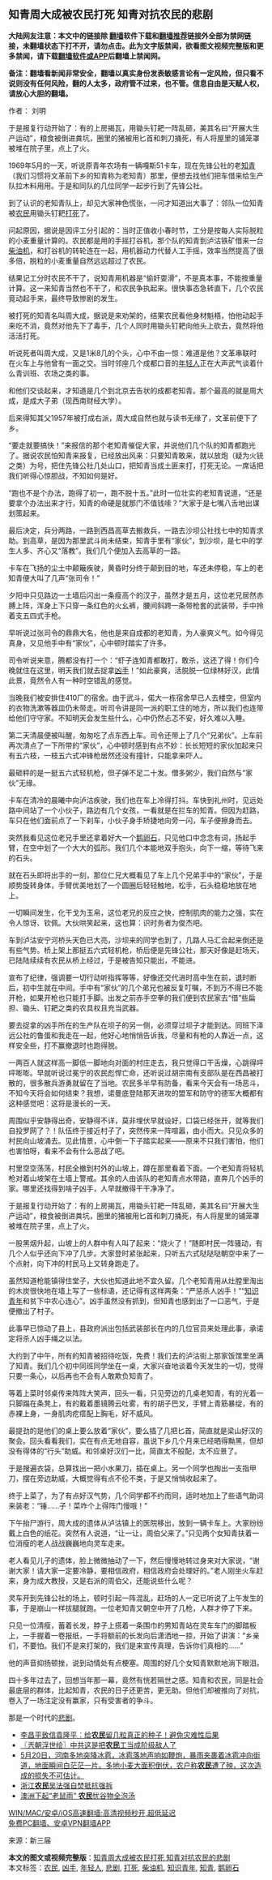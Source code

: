  <h2>知青周大成被农民打死 知青对抗农民的悲剧</h2> <p class="notice"><b>大陆网友注意：本文中的链接除 <a href="https://github.com/bannedbook/fanqiang" >翻墙</a>软件下载和<a href="https://github.com/killgcd/justmysocks/blob/master/README.md">翻墙推荐</a>链接外全部为禁网链接，未翻墙状态下打不开，请勿点击。此为文字版禁闻，欲看图文视频完整版和更多禁闻，请下载<a href="https://github.com/bannedbook/fanqiang">翻墙软件或APP</a>后翻墙上禁闻网。</p><p>备注：翻墙看新闻非常安全，翻墙以真实身份发表敏感言论有一定风险，但只看不说则没有任何风险，翻的人太多，政府管不过来，也不管。信息自由是天赋人权，请放心大胆的翻墙。</b></p>  <div class="entry"> <p>作者： 刘明</p> <p id="summary">于是报复行动开始了：有的上房揭瓦，用锄头钉耙一阵乱砸，美其名曰“开展大生产运动”，粮食被倒进粪坑，圈里的猪被用匕首和刺刀捅死，有人将屋里的铺笼罩被堆在院子里，点上了火。</p> <p id="conimg">1969年5月的一天，听说原青年农场有一辆嘎斯51卡车，现在先锋公社的老<a href="https://www.bannedbook.org/bnews/tag/%e7%9f%a5%e9%9d%92/" class="st_tag internal_tag" rel="tag" title="标签 知青 下的日志">知青</a>（我们习惯将文革前下乡的知青称为老知青）那里，便想去找他们把车借来给生产队拉木料用用。于是和同队的几位同学一起步行到了先锋公社。</p> <p>到了认识的老知青队上，却见大家神色慌张，一问才知道出大事了：邻队一位知青被<a href="https://www.bannedbook.org/bnews/tag/%e5%86%9c%e6%b0%91/" class="st_tag internal_tag" rel="tag" title="标签 农民 下的日志">农民</a>用锄头钉耙<a href="https://www.bannedbook.org/bnews/tag/%E6%89%93%E6%AD%BB/" class="st_tag internal_tag" rel="tag" title="标签 打死 下的日志">打死</a>了。</p> <p>问起原因，据说是因评工分引起的：当时正值收小春时节，工分是按每人实际脱粒的小麦重量计算的。农民都是用的手摇打谷机，那个队的知青到泸沽铁矿借来一台<a href="https://www.bannedbook.org/bnews/tag/%e6%9f%b4%e6%b2%b9%e6%9c%ba/" class="st_tag internal_tag" rel="tag" title="标签 柴油机 下的日志">柴油机</a>，和打谷机的转轮连在一起，用机器动力代替人工手摇，效率当然提高了很多倍，脱粒的小麦重量自然远远超过了农民。</p> <p>结果记工分时农民不干了，说知青用机器是“偷奸耍滑”，不是真本事，不能按重量计算。这一来知青当然也不干了，和农民争执起来。很快事态急转直下，几个农民竟动起手来，最终导致惨剧的发生。</p> <p>被打死的知青名叫周大成，据说是来劝架的，结果农民看他身材魁梧，怕他动起手来吃不消，竟然对他先下了毒手，几个人同时用锄头钉耙向他头上砍去，竟然将他活活打死。</p> <p>听说死者叫周大成，又是1米8几的个头，心中不由一惊：难道是他？文革串联时在火车上与他曾有一面之交。当时邻座几个成都口音的<a href="https://www.bannedbook.org/bnews/tag/%e5%b9%b4%e8%bd%bb%e4%ba%ba/" class="st_tag internal_tag" rel="tag" title="标签 年轻人 下的日志">年轻人</a>正在大声武气谈着什么青训班、农场之类的事。</p> <p>和他们交谈起来，才知道是几个到北京去告状的成都老知青。那个最高的就是周大成，是成大子弟（现西南财经大学）。</p> <p>后来得知其父1957年被打成右派，周大成自然也就与读书无缘了，文革前便下了乡。</p> <p>“要走就要搞快！”来报信的那个老知青催促大家，并说他们几个队的知青都跑光了。据说农民怕知青来报复，已经放出风来：只要知青敢来，就以放炮（疑为火铳之类）为号，把住先锋公社几处山口，把知青当成土匪来打，打死无论。一席话把我们听得心惊胆战，不知如何是好。</p> <p>“跑也不是个办法，跑得了初一，跑不脱十五。”此时一位壮实的老知青说道，“还是要拿个办法出来才行，知青的命硬是就那门不值钱嗦？”大家于是七嘴八舌地出谋划策起来。</p>  <p>最后决定，兵分两路，一路到西昌高草去搬救兵，一路去沙坝公社找七中的知青求助。到高草，是因为那里武斗尚未结束，知青手里有“家伙”，到沙坝，是七中的学生人多、齐心又“落教”。我们几个便加入去高草的一路。</p> <p>卡车在飞扬的尘土中颠簸疾驶，黄昏时分终于颠到目的地，车还未停稳，车上的老知青便大叫了几声“张司令！”</p> <p>夕阳中只见路边一土墙后闪出一条瘦高个的汉子，虽然才是五月，这位老兄居然赤膊上阵，浑身上下只穿一条红色的火幺裤，腰间斜跨一条带枪套的武装带，手中拎着支五四式手枪。</p> <p>早听说过张司令的鼎鼎大名，他也是来自成都的老知青，为人豪爽义气。如今得见真身，又见他手中有“家伙”，心中顿时踏实了许多。</p> <p>司令听说来意，腾都没有打一个：“虾子连知青都敢打，敢杀，这还了得！你们今晚就住在这里，明天我们就去捉拿<a href="https://www.bannedbook.org/bnews/tag/%E5%87%B6%E6%89%8B/" class="st_tag internal_tag" rel="tag" title="标签 凶手 下的日志">凶手</a>！”如此豪爽，活脱脱一位绿林好汉，此情此景，竟然令人有一种时空错乱的感觉。</p> <p>当晚我们被安排住410厂的宿舍。由于武斗，偌大一栋宿舍早已人去楼空，但室内的衣物洗漱等器皿仍未带走。听司令讲是同一派的职工住的地方，所以我们也连带给他们守守家。不知明天会发生些什么，心中仍然忐忑不安，好久难以入睡。</p> <p>第二天清晨便被叫醒，匆匆吃了点东西上车。司令还带上了几个“兄弟伙”。上车前再次清点了一下所带的“家伙”，心中顿时感到有点不妙：长长短短的家伙加起来只有五六枝，一枝五六式冲锋枪居然还没有撞针，只能拿来吓人。</p> <p>最砸秤的是一挺五六式轻机枪，但子弹不足二十发。僧多粥少，我们自然与“家伙”无缘。</p> <p>卡车在清冷的晨曦中向泸沽疾驶，我们也在车上冷得打抖。车快到礼州时，见远处路中间站了一个小伙子，路边有几个女孩，一看就是在拦车的知青。但因为赶路，车只在他们面前点了一下刹车，小伙子身手矫捷地向旁一闪，车子便擦身而去。</p> <p>突然我看见这位老兄手里还拿着好大一个<a href="https://www.bannedbook.org/bnews/tag/%E9%B9%85%E5%8D%B5%E7%9F%B3/" class="st_tag internal_tag" rel="tag" title="标签 鹅卵石 下的日志">鹅卵石</a>，只见他口中念念有词，扬起手臂，在空中划了一个大大的弧形。我们几个本能地双手抱头，向下一缩，等待飞来的石头。</p> <p>就在石头即将出手的一刻，那位仁兄大概看见了车上几个兄弟手中的“家伙”，于是顺势旋转身体，手臂优美地划了一个圆圈后轻轻触地，松手，石头稳稳地放在地上。</p> <p>一切瞬间发生，化干戈为玉帛，这位老兄的反应之快，控制肌肉的能力之强，实在令人惊讶、钦佩。大伙哄笑起来，这也算：识时务者为俊杰吧。</p>  <p>车到泸沽安宁河桥头天色已大亮，沙坝来的同学也到了，几路人马汇合起来倒还是有些气势。桥上架上那挺五六式轻机枪，桥后便是先锋公社，那天好像是赶场天，已陆陆续续有农民从桥上经过，于是被告知只能出，不能进。</p> <p>宣布了纪律，强调要一切行动听指挥等等，好像还交代进时高中生在前，退时断后，初中生就在中间。手中有“家伙”的几个弟兄也被反复叮嘱，不到万不得已不能开枪，如果开枪也只能打手脚。出发之前赤手空拳的我们便到农民家去“借”些扁担、锄头、钉耙之类的农具权且充当武器。</p> <p>要去捉拿的凶手所在的生产队在坝子的另一侧，必须穿过坝子才能到达。同班下泽远公社的鲁蛋和我走在一起，他好心地悄悄告诉我，尽量和有枪的人靠近一点，这样安全些，打不赢撤退时也跑得脱。</p> <p>一两百人就这样高一脚低一脚地向对面的村庄走去，我只觉得口干舌燥，心跳得呯呯嘭嘭。早就听说过冕宁的农民彪悍亡命，还听说过胡宗南有支部队是在西昌被打散的，很多散兵游勇就留在了当地。农民多半早有防备，看来今天会有一场恶斗，不知今天将会如何结束？我想，诺曼底登陆那天进攻的盟军和防守的德军大概都有这种感觉吧：这将是漫长的一天。</p> <p>周围似乎安静得出奇，安静得不详，莫非埋伏早就设好，口袋已经张开，就等我们自投罗网了？！队伍终于接近村子了，突然传来一阵喧嚣，由小而大。只见众多的村民向山坡涌去。见此情景，心中倒一下子踏实起来——原来不只我们害怕，他们也害怕呀，看来不会有什么恶战了吧。</p> <p>村里空空荡荡，村民全撤到村外的山坡上，蹲在那里看着下面。一个老知青将轻机枪对着山坡架在土墙上警戒。其余的人由该队的老知青点水带路，直奔几个凶手的家。哪里还找得到啥子凶手，人早就撤得干干净净了。</p> <p>于是报复行动开始了：有的上房揭瓦，用锄头钉耙一阵乱砸，美其名曰“开展大生产运动”，粮食被倒进粪坑，圈里的猪被用匕首和刺刀捅死，有人将屋里的铺笼罩被堆在院子里，点上了火。</p> <p>一股黑烟升起，山坡上的人群中有人叫了起来：“烧火了！”随即村民一阵骚动，有几个人似乎还向下冲了几步。大家登时紧张起来，只听五六式哒哒哒朝空中来了一个点射，向下冲的村民马上又转身跑走了。</p> <p>虽然知道枪能镇得住堂子，大伙也知道此地不宜久留。几个老知青用从灶膛里淘出的木炭很快地在墙上写了一些标语，还记得有这样两条：“严惩杀人凶手！”“<a href="https://www.bannedbook.org/bnews/tag/%E7%9F%A5%E8%AF%86%E9%9D%92%E5%B9%B4/" class="st_tag internal_tag" rel="tag" title="标签 知识青年 下的日志">知识青年</a>和贫下中农心连心”。凶手虽然没有抓到，但知青也感到出了一口恶气，于是便撤出了村子。</p> <p>此事早已惊动了县上，县政府派出包括武装部长在内的几位官员来处理此事，承诺定将杀人凶手绳之以法。</p> <p>大约到了中午，所有的知青被招待吃饭，免费！我们去的泸沽街上那家饭馆里坐满了知青。我们几个初中同班同学坐在一桌，大家兴奋地谈着今天发生的一切，觉得只要一条心，以后再也不会有人敢欺负知青了。</p> <p>等着上菜时邻桌传来阵阵大笑声，回头一看，只见旁边的几桌老知青，有的光着一只脚蹋在条凳上，有的戴着墨镜腾云吐雾，有的胡子巴叉，手臂上青筋暴绽，有的赤裸上身，一身肌肉疙瘩配上胸毛，好不威风。</p>  <p>最提劲的是他们的桌上要么放着“家伙”，要么插了几把匕首，简直就是梁山好汉的聚会。回头看看我们，实在有点无地自容，虽说下乡几个月来已经晒得黝黑，但却没有得体的“行头”助威。和邻桌好汉们一比，简直太不般配，太不应景了。</p> <p>于是搜遍衣袋，总算找出一把小水果刀，插在桌上。另一个同学也掏出一支指甲刀，摆在旁边助威，大概觉得有点不伦不类，于是又悄悄收起来了。</p> <p>终于上菜了，为了有点好汉气势，几个同学都不约而同，适时地加上了些语气助词来装老：“锤……子！菜咋个上得阵门慢哦！”</p> <p>下午抬尸游行，周大成的遗体从泸沽镇上的医院移出，放到一辆卡车上。大家纷纷戴上白色的纸花。突然有人说道，“让一让，周伯父来了。”只见两个女知青扶着一位消瘦的老人战战巍巍地向灵车走来。</p> <p>老人看见儿子的遗体，脸上微微抽动了一下，然后慢慢地转过身来对大家说，“谢谢大家！请大家一定要冷静，要相信政府，相信政府会处理好的。”老人刚坐火车赶来，身为成大教授，又是右派的周伯父，还能说些什么呢？</p> <p>灵车开到先锋公社的场上，顿时引起一阵混乱，赶场的人一定已听说了上午发生的事，于是崩山一样拔腿就跑。一位老知青又朝空中开了几枪，人群才停了下来。</p> <p>只见一位清瘦，蓄着长发，脖子上搭着一条围巾的男知青站在灵车车门的脚踏板上，一手握着一卷报纸，一手将额前的长发向后潇洒地一掠，开始了讲演：“乡亲们，不要怕。我们不是来打架的，我们是来宣传真理，告诉你们真相的……”</p> <p>他的声音抑扬顿挫，说到动情处有点梗塞。周围的好几个女知青默默地淌下眼泪。</p> <p>四十多年过去了，回想当年那一幕，竟然有恍若隔世之感。知青和农民，同是社会最底层的群体，比起知青，农民的日子还更苦，更无助。但他们却被推向了对抗，卷入了一场注定没有赢家，只有受害者的争斗。</p> <p>那是一个时代的<a href="https://www.bannedbook.org/bnews/tag/%E6%82%B2%E5%89%A7/" class="st_tag internal_tag" rel="tag" title="标签 悲剧 下的日志">悲剧</a>。</p> <ul class='op-related-articles' title='相关阅读'> <li><a href='https://www.bannedbook.org/bnews/baitai/20210525/1553013.html' target='_blank'>李昌平致信袁隆平︰给<b>农民</b>留几粒真正的种子！避免灾难性后果</a></li> <li><a href='https://www.bannedbook.org/bnews/ssgc/20210522/1551540.html' target='_blank'>〖兲朝浮世绘〗中共这是把<b>农民</b>工当成阶级敌人了</a></li> <li><a href='https://www.bannedbook.org/bnews/bannedvideo/20210521/1551081.html' target='_blank'>5月20日，河南多地突降冰雹，冰雹落地声响如鞭炮，暴雨夹裹着冰雹冲向街道，地面瞬间白茫茫一片。多地小麦大面积倒伏，农户称<b>农民</b>遭了殃，这次造成的损失不可估计。</a></li> <li><a href='https://www.bannedbook.org/bnews/renquan/20210519/1549763.html' target='_blank'>浙江<b>农民</b>吴法强自焚抵抗强拆</a></li> <li><a href='https://www.bannedbook.org/bnews/worldnews/20210514/1546130.html' target='_blank'>澳洲下起“老鼠雨” <b>农民</b>忧谷物全泡汤</a></li> </ul> <p class="texttj"> <a href="https://github.com/bannedbook/fanqiang/wiki/V2ray%E6%9C%BA%E5%9C%BA" target="_blank">WIN/MAC/安卓/iOS高速翻墙:高清视频秒开,超低延迟</a><br/> <a href="https://github.com/bannedbook/fanqiang/wiki/%E7%A6%81%E9%97%BB%E7%BD%91%E5%AE%89%E5%8D%93%E7%BF%BB%E5%A2%99%E6%96%B0%E9%97%BBAPP" target="_blank">免费PC翻墙、安卓VPN翻墙APP</a></p><p> 来源：新三届 </p> <a name='sharetosocial'></a>       <div><b>本文的图文或视频完整版</b>：<a href='https://www.bannedbook.org/bnews/comments/20210530/1556522.html'>知青周大成被农民打死 知青对抗农民的悲剧</a></div>  </div><!--END ENTRY--> <div class="postfooter"> <div>本文标签：<a href="https://www.bannedbook.org/bnews/tag/%e5%86%9c%e6%b0%91/" rel="tag">农民</a>, <a href="https://www.bannedbook.org/bnews/tag/%E5%87%B6%E6%89%8B/" rel="tag">凶手</a>, <a href="https://www.bannedbook.org/bnews/tag/%e5%b9%b4%e8%bd%bb%e4%ba%ba/" rel="tag">年轻人</a>, <a href="https://www.bannedbook.org/bnews/tag/%E6%82%B2%E5%89%A7/" rel="tag">悲剧</a>, <a href="https://www.bannedbook.org/bnews/tag/%E6%89%93%E6%AD%BB/" rel="tag">打死</a>, <a href="https://www.bannedbook.org/bnews/tag/%e6%9f%b4%e6%b2%b9%e6%9c%ba/" rel="tag">柴油机</a>, <a href="https://www.bannedbook.org/bnews/tag/%E7%9F%A5%E8%AF%86%E9%9D%92%E5%B9%B4/" rel="tag">知识青年</a>, <a href="https://www.bannedbook.org/bnews/tag/%e7%9f%a5%e9%9d%92/" rel="tag">知青</a>, <a href="https://www.bannedbook.org/bnews/tag/%E9%B9%85%E5%8D%B5%E7%9F%B3/" rel="tag">鹅卵石</a></div>  </div><!--END POSTFOOTER--> 